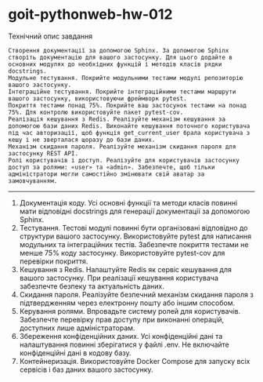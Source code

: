 # goit-pythonweb-hw-012

Технічний опис завдання

    Створення документації за допомогою Sphinx. За допомогою Sphinx створіть документацію для вашого застосунку. Для цього додайте в основних модулях до необхідних функцій і методів класів рядки docstrings.
    Модульне тестування. Покрийте модульними тестами модулі репозиторію вашого застосунку.
    Інтеграційне тестування. Покрийте інтеграційними тестами маршрути вашого застосунку, використовуючи фреймворк pytest.
    Покриття тестами понад 75%. Покрийте ваш застосунок тестами на понад 75%. Для контролю використовуйте пакет pytest-cov.
    Реалізація кешування з Redis. Реалізуйте механізм кешування за допомогою бази даних Redis. Виконайте кешування поточного користувача під час авторизації, щоб функція get_current_user брала користувача з кешу і не зверталася щоразу до бази даних.
    Механізм скидання пароля. Реалізуйте механізм скидання пароля для застосунку REST API.
    Ролі користувачів і доступ. Реалізуйте для користувачів застосунку доступ за ролями: «user» та «admin». Забезпечте, щоб тільки адміністратори могли самостійно змінювати свій аватар за замовчуванням.
_____________________________________________________________________________________________________________
1. Документація коду.
   Усі основні функції та методи класів повинні мати відповідні docstrings для генерації документації за допомогою Sphinx.
2. Тестування.
   Тестові модулі повинні бути організовані відповідно до структури вашого застосунку.
   Використовуйте pytest для написання модульних та інтеграційних тестів.
   Забезпечте покриття тестами не менше 75% коду застосунку. Використовуйте pytest-cov для перевірки покриття.
3. Кешування з Redis.
   Налаштуйте Redis як сервіс кешування для вашого застосунку.
   При реалізації кешування користувача забезпечте безпеку та актуальність даних.
4. Скидання пароля.
   Реалізуйте безпечний механізм скидання пароля з підтвердженням через електронну пошту або іншим способом.
5. Керування ролями.
   Впровадьте систему ролей для користувачів.
   Забезпечте перевірку прав доступу при виконанні операцій, доступних лише адміністраторам.
6. Збереження конфіденційних даних.
   Усі конфіденційні дані та налаштування повинні зберігатися у файлі .env. Не включайте конфіденційні дані в кодову базу.
7. Контейнеризація.
   Використовуйте Docker Compose для запуску всіх сервісів і баз даних вашого застосунку.